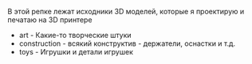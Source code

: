 В этой репке лежат исходники 3D моделей, которые я проектирую и печатаю на 3D принтере

* art - Какие-то творческие штуки
* construction - всякий конструктив - держатели, оснастки и т.д.
* toys - Игрушки и детали игрушек